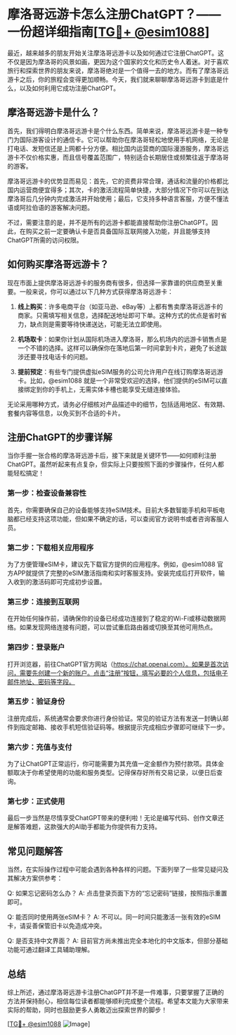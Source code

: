 # 摩洛哥远游卡怎么注册ChatGPT？——一份超详细指南[[TG💪+ @esim1088](https://t.me/s/esim1088)]

最近，越来越多的朋友开始关注摩洛哥远游卡以及如何通过它注册ChatGPT。这不仅是因为摩洛哥的风景如画，更因为这个国家的文化和历史令人着迷。对于喜欢旅行和探索世界的朋友来说，摩洛哥绝对是一个值得一去的地方。而有了摩洛哥远游卡之后，你的旅程会变得更加顺畅。今天，我们就来聊聊摩洛哥远游卡到底是什么，以及如何利用它成功注册ChatGPT。

## 摩洛哥远游卡是什么？

首先，我们得明白摩洛哥远游卡是个什么东西。简单来说，摩洛哥远游卡是一种专门为国际游客设计的通信卡。它可以帮助你在摩洛哥轻松地使用手机网络，无论是打电话、发短信还是上网都十分方便。相比国内运营商的国际漫游服务，摩洛哥远游卡不仅价格实惠，而且信号覆盖范围广，特别适合长期居住或频繁往返于摩洛哥的游客。

摩洛哥远游卡的优势显而易见：首先，它的资费非常合理，通话和流量的价格都比国内运营商便宜得多；其次，卡的激活流程简单快捷，大部分情况下你可以在到达摩洛哥后几分钟内完成激活并开始使用；最后，它支持多种语言客服，方便不懂法语或阿拉伯语的游客解决问题。

不过，需要注意的是，并不是所有的远游卡都能直接帮助你注册ChatGPT。因此，在购买之前一定要确认卡是否具备国际互联网接入功能，并且能够支持ChatGPT所需的访问权限。

## 如何购买摩洛哥远游卡？

现在市面上提供摩洛哥远游卡的服务商有很多，但选择一家靠谱的供应商至关重要。一般来说，你可以通过以下几种方式获得摩洛哥远游卡：

1. **线上购买**：许多电商平台（如亚马逊、eBay等）上都有售卖摩洛哥远游卡的商家。只需填写相关信息，选择配送地址即可下单。这种方式的优点是省时省力，缺点则是需要等待快递送达，可能无法立即使用。
   
2. **机场取卡**：如果你计划从国际机场进入摩洛哥，那么机场内的远游卡销售点是一个不错的选择。这样可以确保你在落地后第一时间拿到卡片，避免了长途跋涉还要寻找电话卡的问题。

3. **提前预定**：有些专门提供虚拟eSIM服务的公司允许用户在线订购摩洛哥远游卡。比如，@esim1088 就是一个非常受欢迎的选择，他们提供的eSIM可以直接绑定到你的手机上，无需实体卡槽也能享受无缝连接体验。

无论采用哪种方式，请务必仔细核对产品描述中的细节，包括适用地区、有效期、套餐内容等信息，以免买到不合适的卡片。

## 注册ChatGPT的步骤详解

当你手握一张合格的摩洛哥远游卡后，接下来就是关键环节——如何顺利注册ChatGPT。虽然听起来有点复杂，但实际上只要按照下面的步骤操作，任何人都能轻松搞定！

### 第一步：检查设备兼容性

首先，你需要确保自己的设备能够支持eSIM技术。目前大多数智能手机和平板电脑都已经支持这项功能，但如果不确定的话，可以查阅官方说明书或者咨询客服人员。

### 第二步：下载相关应用程序

为了方便管理eSIM卡，建议先下载官方提供的应用程序。例如，@esim1088 官方APP就提供了完整的eSIM激活指南和实时客服支持。安装完成后打开软件，输入收到的激活码即可完成初步设置。

### 第三步：连接到互联网

在开始任何操作前，请确保你的设备已经成功连接到了稳定的Wi-Fi或移动数据网络。如果发现网络连接有问题，可以尝试重启路由器或切换至其他可用热点。

### 第四步：登录账户

打开浏览器，前往ChatGPT官方网站（https://chat.openai.com）。如果是首次访问，需要先创建一个新的账户。点击“注册”按钮，填写必要的个人信息，包括电子邮件地址、密码等字段。

### 第五步：验证身份

注册完成后，系统通常会要求你进行身份验证。常见的验证方法有发送一封确认邮件到指定邮箱、接收手机短信验证码等。根据提示完成相应步骤即可继续下一步。

### 第六步：充值与支付

为了让ChatGPT正常运行，你可能需要为其充值一定金额作为预付款项。具体金额取决于你希望使用的功能和服务类型。记得保存好所有交易记录，以便日后查询。

### 第七步：正式使用

最后一步当然是尽情享受ChatGPT带来的便利啦！无论是编写代码、创作文章还是解答难题，这款强大的AI助手都能为你提供有力支持。

## 常见问题解答

当然，在实际操作过程中可能会遇到各种各样的问题。下面列举了一些常见疑问及其解决方案供参考：

Q: 如果忘记密码怎么办？
A: 点击登录页面下方的“忘记密码”链接，按照指示重置即可。

Q: 能否同时使用两张eSIM卡？
A: 不可以。同一时间只能激活一张有效的eSIM卡，请妥善保管旧卡以免造成冲突。

Q: 是否支持中文界面？
A: 目前官方尚未推出完全本地化的中文版本，但部分基础功能可通过翻译工具辅助理解。

## 总结

综上所述，通过摩洛哥远游卡注册ChatGPT并不是一件难事，只要掌握了正确的方法并保持耐心，相信每位读者都能够顺利完成整个流程。希望本文能为大家带来实际的帮助，同时也鼓励更多人勇敢迈出探索世界的脚步！

[[TG💪+ @esim1088](https://t.me/s/esim1088) ![Image](https://i.postimg.cc/4NQfJmqS/Snipaste-2025-05-13-00-14-12.png)]